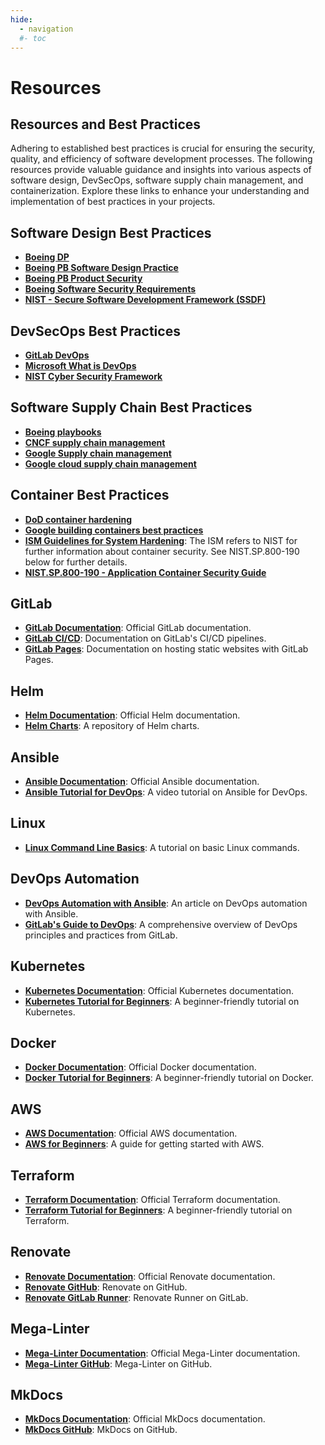 ```yaml
---
hide:
  - navigation
  #- toc
---
```


# Resources

## Resources and Best Practices

Adhering to established best practices is crucial for ensuring the security, quality, and efficiency of software development processes. The following resources provide valuable guidance and insights into various aspects of software design, DevSecOps, software supply chain management, and containerization. Explore these links to enhance your understanding and implementation of best practices in your projects.

## Software Design Best Practices

- **[Boeing DP](https://boeingdesignpractices.web.boeing.com/design_practice/view/18033973353374866906?status=Approved)**
- **[Boeing PB Software Design Practice](https://playbooks.web.boeing.com/wiki/DP:Enterprise_Software_Design_Practice)**
- **[Boeing PB Product Security](https://playbooks.web.boeing.com/wiki/DP:Product_Security)**
- **[Boeing Software Security Requirements](https://besweb.web.boeing.com/Search/ISFindIt?aid=58)**
- **[NIST - Secure Software Development Framework (SSDF)](https://csrc.nist.gov/pubs/sp/800/218/final)**

## DevSecOps Best Practices

- **[GitLab DevOps](https://about.gitlab.com/topics/devops/)**
- **[Microsoft What is DevOps](https://www.microsoft.com/en-au/security/business/security-101/what-is-devsecops)**
- **[NIST Cyber Security Framework](https://www.nist.gov/cyberframework)**

## Software Supply Chain Best Practices

- **[Boeing playbooks](https://playbooks.web.boeing.com/wiki/DP:Software_Build_and_Integration_DP_Page)**
- **[CNCF supply chain management](https://github.com/cncf/tag-security/tree/main?tab=readme-ov-file)**
- **[Google Supply chain management](https://cloud.google.com/resources/delivering-software-securely)**
- **[Google cloud supply chain management](https://cloud.google.com/software-supply-chain-security/docs/dependencies)**

## Container Best Practices

- **[DoD container hardening](https://software.af.mil/wp-content/uploads/2020/10/Final-DevSecOps-Enterprise-Container-Hardening-Guide-1.1-Public-Release.pdf)**
- **[Google building containers best practices](https://cloud.google.com/architecture/best-practices-for-building-containers)**
- **[ISM Guidelines for System Hardening](https://www.cyber.gov.au/resources-business-and-government/essential-cyber-security/ism/cyber-security-guidelines/guidelines-system-hardening)**: The ISM refers to NIST for further information about container security. See NIST.SP.800-190 below for further details.
- **[NIST.SP.800-190 - Application Container Security Guide](https://nvlpubs.nist.gov/nistpubs/SpecialPublications/NIST.SP.800-190.pdf)**

## GitLab

- **[GitLab Documentation](https://docs.gitlab.com/ee/)**: Official GitLab documentation.
- **[GitLab CI/CD](https://docs.gitlab.com/ee/ci/)**: Documentation on GitLab's CI/CD pipelines.
- **[GitLab Pages](https://docs.gitlab.com/ee/user/project/pages/)**: Documentation on hosting static websites with GitLab Pages.

## Helm

- **[Helm Documentation](https://helm.sh/docs/)**: Official Helm documentation.
- **[Helm Charts](https://artifacthub.io/)**: A repository of Helm charts.

## Ansible

- **[Ansible Documentation](https://docs.ansible.com/)**: Official Ansible documentation.
- **[Ansible Tutorial for DevOps](https://www.youtube.com/watch?v=5hycyr-8EKs)**: A video tutorial on Ansible for DevOps.

## Linux

- **[Linux Command Line Basics](https://ubuntu.com/tutorials/command-line-for-beginners#1-overview)**: A tutorial on basic Linux commands.

## DevOps Automation

- **[DevOps Automation with Ansible](https://www.redhat.com/en/topics/automation/what-is-devops-automation)**: An article on DevOps automation with Ansible.
- **[GitLab's Guide to DevOps](https://about.gitlab.com/topics/devops/)**: A comprehensive overview of DevOps principles and practices from GitLab.

## Kubernetes

- **[Kubernetes Documentation](https://kubernetes.io/docs/home/)**: Official Kubernetes documentation.
- **[Kubernetes Tutorial for Beginners](https://kubernetes.io/docs/tutorials/kubernetes-basics/)**: A beginner-friendly tutorial on Kubernetes.

## Docker

- **[Docker Documentation](https://docs.docker.com/)**: Official Docker documentation.
- **[Docker Tutorial for Beginners](https://www.docker.com/get-started/)**: A beginner-friendly tutorial on Docker.

## AWS

- **[AWS Documentation](https://aws.amazon.com/documentation/)**: Official AWS documentation.
- **[AWS for Beginners](https://aws.amazon.com/getting-started/)**: A guide for getting started with AWS.

## Terraform

- **[Terraform Documentation](https://www.terraform.io/docs/)**: Official Terraform documentation.
- **[Terraform Tutorial for Beginners](https://learn.hashicorp.com/terraform)**: A beginner-friendly tutorial on Terraform.

## Renovate

- **[Renovate Documentation](https://docs.renovatebot.com/)**: Official Renovate documentation.
- **[Renovate GitHub](https://github.com/renovatebot/renovate)**: Renovate on GitHub.
- **[Renovate GitLab Runner](https://gitlab.com/renovate-bot/renovate-runner)**: Renovate Runner on GitLab.

## Mega-Linter

- **[Mega-Linter Documentation](https://nvuillam.github.io/mega-linter/)**: Official Mega-Linter documentation.
- **[Mega-Linter GitHub](https://github.com/oxsecurity/megalinter)**: Mega-Linter on GitHub.

## MkDocs

- **[MkDocs Documentation](https://www.mkdocs.org/)**: Official MkDocs documentation.
- **[MkDocs GitHub](https://github.com/mkdocs/mkdocs)**: MkDocs on GitHub.
